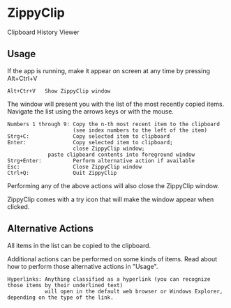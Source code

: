 # ZippyClip
Clipboard History Viewer

## Usage
If the app is running, make it appear on screen at any time by pressing Alt+Ctrl+V

    Alt+Ctr+V	Show ZippyClip window
	
The window will present you with the list of the most recently copied items.
Navigate the list using the arrows keys or with the mouse.

	Numbers 1 through 9: Copy the n-th most recent item to the clipboard 
	                     (see index numbers to the left of the item)
	Strg+C:              Copy selected item to clipboard
	Enter:               Copy selected item to clipboard; 
	                     close ZippyClip window;
			     paste clipboard contents into foreground window
	Strg+Enter:          Perform alternative action if available
	Esc:                 Close ZippyClip window
	Ctrl+Q:              Quit ZippyClip
	
Performing any of the above actions will also close the ZippyClip window.

ZippyClip comes with a try icon that will make the window appear when clicked.

## Alternative Actions
All items in the list can be copied to the clipboard. 

Additional actions can be performed on some kinds of items.
Read about how to perform those alternative actions in "Usage".

	Hyperlinks: Anything classified as a hyperlink (you can recognize those items by their underlined text) 
	            will open in the default web browser or Windows Explorer, depending on the type of the link.
